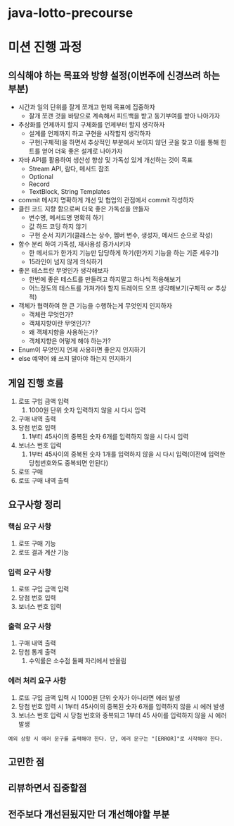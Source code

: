 # java-lotto-precourse


# 미션 진행 과정

## 의식해야 하는 목표와 방향 설정(이번주에 신경쓰려 하는 부분)
- 시간과 일의 단위를 잘게 쪼개고 현재 목표에 집중하자
    - 잘개 쪼갠 것을 바탕으로 계속해서 피드백을 받고 동기부여를 받아 나아가자
- 추상화를 언제까지 할지 구체화를 언제부터 할지 생각하자
    - 설계를 언제까지 하고 구현을 시작할지 생각하자
    - 구현(구체적)을 하면서 추상적인 부분에서 보이지 않던 곳을 찾고 이를 통해 힌트를 얻어 더욱 좋은 설계로 나아가자
- 자바 API를 활용하여 생산성 향상 및 가독성 있게 개선하는 것이 목표
    - Stream API, 람다, 메서드 참조
    - Optional
    - Record
    - TextBlock, String Templates
- commit 메시지 명확하게 개선 및 협업의 관점에서 commit 작성하자
- 클린 코드 지향 함으로써 더욱 좋은 가독성을 만들자
    - 변수명, 메서드명 명확히 하기
    - 값 하드 코딩 하지 않기
    - 구현 순서 지키기(클래스는 상수, 멤버 변수, 생성자, 메서드 순으로 작성)
- 함수 분리 하여 가독성, 재사용성 증가시키자
    - 한 메서드가 한가지 기능만 담당하게 하기(한가지 기능을 하는 기준 세우기)
    - 15라인이 넘지 않게 의식하기
- 좋은 테스트란 무엇인가 생각해보자
    - 한번에 좋은 테스트를 만들려고 하지말고 하나씩 적용해보기
    - 어느정도의 테스트를 가져가야 할지 트레이드 오프 생각해보기(구체적 or 추상적)
- 객체가 협력하여 한 큰 기능을 수행하는게 무엇인지 인지하자
    - 객체란 무엇인가?
    - 객체지향이란 무엇인가?
    - 왜 객체지향을 사용하는가?
    - 객체지향은 어떻게 해야 하는가?
- Enum이 무엇인지 언제 사용하면 좋은지 인지하기
- else 예약어 왜 쓰지 말아야 하는지 인지하기


## 게임 진행 흐름
1. 로또 구입 금액 입력
    1. 1000원 단위 숫자 입력하지 않을 시 다시 입력
2. 구매 내역 출력
3. 당첨 번호 입력
    1. 1부터 45사이의 중복된 숫자 6개를 입력하지 않을 시 다시 입력
4. 보너스 번호 입력
    1. 1부터 45사이의 중복된 숫자 1개를 입력하지 않을 시 다시 입력(이전에 입력한 당첨번호와도 중복되면 안된다)
5. 로또 구매
6. 로또 구매 내역 출력


## 요구사항 정리
### 핵심 요구 사항
1. 로또 구매 기능
2. 로또 결과 계산 기능

### 입력 요구 사항
1. 로또 구입 금액 입력
2. 당첨 번호 입력
3. 보너스 번호 입력

### 출력 요구 사항
1. 구매 내역 출력
2. 당첨 통계 출력
    1. 수익률은 소수점 둘째 자리에서 반올림


### 에러 처리 요구 사항
1. 로또 구입 금액 입력 시 1000원 단위 숫자가 아니라면 에러 발생
2. 당첨 번호 입력 시  1부터 45사이의 중복된 숫자 6개를 입력하지 않을 시 에러 발생
3. 보너스 번호 입력 시 당첨 번호와 중복되고 1부터 45 사이를 입력하지 않을 시 에러 발생

```agsl
예외 상황 시 에러 문구를 출력해야 한다. 단, 에러 문구는 "[ERROR]"로 시작해야 한다.
```


## 고민한 점


## 리뷰하면서 집중할점

## 전주보다 개선된됬지만 더 개선해야할 부분
